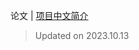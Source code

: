 论文 | [项目中文简介](https://github.com/LJoson/arXiv_daily/blob/main/README_zh-CN.md)

> Updated on 2023.10.13

